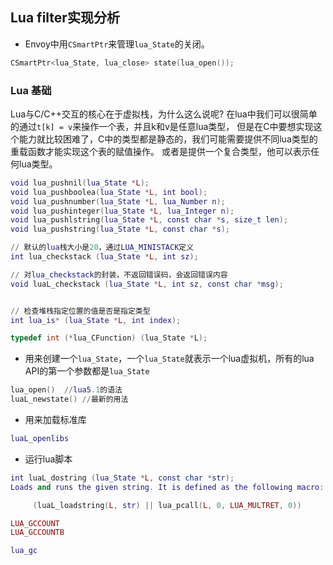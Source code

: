 ## Lua filter实现分析

* Envoy中用`CSmartPtr`来管理`lua_State`的关闭。
```C++
CSmartPtr<lua_State, lua_close> state(lua_open());
```





### Lua 基础

Lua与C/C++交互的核心在于虚拟栈，为什么这么说呢? 在lua中我们可以很简单的通过`t[k] = v`来操作一个表，并且k和v是任意lua类型，
但是在C中要想实现这个能力就比较困难了，C中的类型都是静态的，我们可能需要提供不同lua类型的重载函数才能实现这个表的赋值操作。
或者是提供一个复合类型，他可以表示任何lua类型。

```lua
void lua_pushnil(lua_State *L);
void lua_pushboolea(lua_State *L, int bool);
void lua_pushnumber(lua_State *L, lua_Number n);
void lua_pushinteger(lua_State *L, lua_Integer n);
void lua_pushlstring(lua_State *L, const char *s, size_t len); 
void lua_pushstring(lua_State *L, const char *s);

// 默认的lua栈大小是20，通过LUA_MINISTACK定义
int lua_checkstack (lua_State *L, int sz);

// 对lua_checkstack的封装，不返回错误码，会返回错误内容
void luaL_checkstack (lua_State *L, int sz, const char *msg);


// 检查堆栈指定位置的值是否是指定类型
int lua_is* (lua_State *L, int index);
```

```c
typedef int (*lua_CFunction) (lua_State *L);
```


* 用来创建一个`lua_State`，一个`lua_State`就表示一个lua虚拟机，所有的lua API的第一个参数都是`lua_State`
```lua
lua_open()  //lua5.1的语法
luaL_newstate() //最新的用法
```

* 用来加载标准库
```lua
luaL_openlibs
```

* 运行lua脚本

```lua
int luaL_dostring (lua_State *L, const char *str);
Loads and runs the given string. It is defined as the following macro:

     (luaL_loadstring(L, str) || lua_pcall(L, 0, LUA_MULTRET, 0))
```



```lua
LUA_GCCOUNT
LUA_GCCOUNTB

lua_gc
```